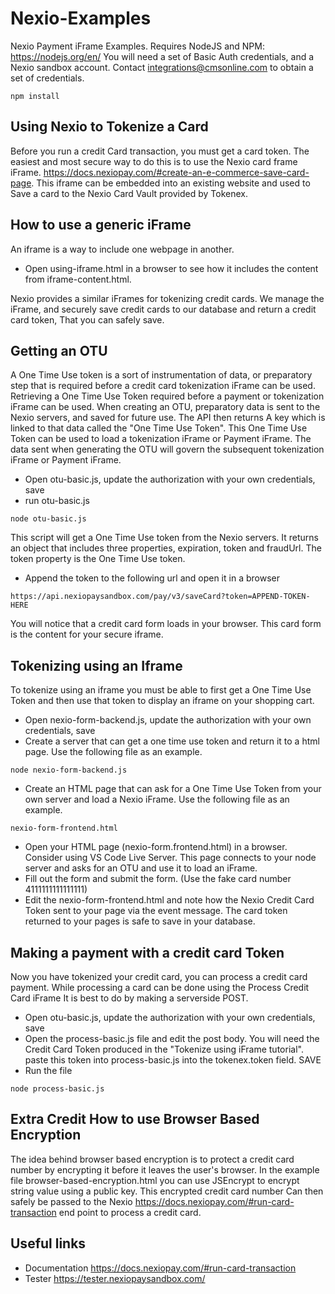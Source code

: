 # Nexio-Examples
Nexio Payment iFrame Examples. Requires NodeJS and NPM: https://nodejs.org/en/ You will need a set of Basic Auth credentials, and a Nexio sandbox account. Contact
integrations@cmsonline.com to obtain a set of credentials.

```npm install```

## Using Nexio to Tokenize a Card

Before you run a credit Card transaction, you must get a card token. The easiest and most secure way to do this is to use the Nexio card frame iFrame.
https://docs.nexiopay.com/#create-an-e-commerce-save-card-page. This iframe can be embedded into an existing website and used to Save a card to the Nexio Card Vault provided by Tokenex.


## How to use a generic iFrame

An iframe is a way to include one webpage in another.

- Open using-iframe.html in a browser to see how it includes the content from iframe-content.html.

Nexio provides a similar iFrames for tokenizing credit cards. We manage the iFrame, and securely save credit cards to our database and return a credit card token,
That you can safely save.

## Getting an OTU

A One Time Use token is a sort of instrumentation of data, or preparatory step that is required before a credit card tokenization iFrame can be used. Retrieving 
a One Time Use Token required before a payment or tokenization iFrame can be used. When creating an OTU, preparatory data is sent to the Nexio servers, and saved for future use. The API then returns
A key which is linked to that data called the "One Time Use Token". This One Time Use Token can be used to load a tokenization iFrame or Payment iFrame.
The data sent when generating the OTU will govern the subsequent tokenization iFrame or Payment iFrame.

- Open otu-basic.js,  update the authorization with your own credentials, save
- run otu-basic.js

```node otu-basic.js```

This script will get a One Time Use token from the Nexio servers. It returns an object that includes three properties, expiration, token and fraudUrl. 
The token property is the One Time Use token.

- Append the token to the following url and open it in a browser

```https://api.nexiopaysandbox.com/pay/v3/saveCard?token=APPEND-TOKEN-HERE```

You will notice that a credit card form loads in your browser. This card form is the content for your secure iframe.


## Tokenizing using an Iframe

To tokenize using an iframe you must be able to first get a One Time Use Token and then use that token to display an
iframe on your shopping cart. 

 - Open nexio-form-backend.js,  update the authorization with your own credentials, save
 - Create a server that can get a one time use token and return it to a html page. Use the following file as an example.
 
 ```node nexio-form-backend.js```
 
 - Create an HTML page that can ask for a One Time Use Token from your own server and load a Nexio iFrame. Use the following file as an example.
  
  ```nexio-form-frontend.html```
  
- Open your HTML page (nexio-form.frontend.html) in a browser. Consider using VS Code Live Server. This page connects to your node server and asks for an OTU and use it to load an iFrame.
- Fill out the form and submit the form. (Use the fake card number 4111111111111111)
- Edit the nexio-form-frontend.html and note how the Nexio Credit Card Token sent to your page via the event message. The card token returned to your pages is safe to save in your database.
 
 ## Making a payment with a credit card Token
 
 Now you have tokenized your credit card, you can process a credit card payment.  While processing a card can be done using the Process Credit Card iFrame
 It is best to do by making a serverside POST.
 
 - Open otu-basic.js,  update the authorization with your own credentials, save 
 - Open the process-basic.js file and edit the post body. You will need the Credit Card Token produced in the "Tokenize using iFrame tutorial".
 paste this token into process-basic.js into the tokenex.token field. SAVE
 - Run the file
 
 ```node process-basic.js```
 
 ## Extra Credit How to use Browser Based Encryption
 
 The idea behind browser based encryption is to protect a credit card number by encrypting it before it leaves the user's browser.
 In the example file browser-based-encryption.html you can use JSEncrypt to encrypt string value using a public key. This encrypted credit card number
 Can then safely be passed to the Nexio https://docs.nexiopay.com/#run-card-transaction end point to process a credit card.

 
 ## Useful links
 - Documentation https://docs.nexiopay.com/#run-card-transaction
 - Tester https://tester.nexiopaysandbox.com/